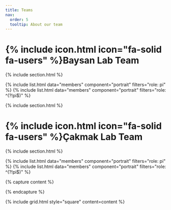 ```yaml
---
title: Teams
nav:
  order: 5
  tooltip: About our team
---
```


# {% include icon.html icon="fa-solid fa-users" %}Baysan Lab Team

{% include section.html %}

{% include list.html data="members" component="portrait" filters="role: pi" %}
{% include list.html data="members" component="portrait" filters="role: ^(?!pi$)" %}

{% include section.html %}

# {% include icon.html icon="fa-solid fa-users" %}Çakmak Lab Team

{% include section.html %}

{% include list.html data="members" component="portrait" filters="role: pi" %}
{% include list.html data="members" component="portrait" filters="role: ^(?!pi$)" %}

{% capture content %}

{% endcapture %}

{% include grid.html style="square" content=content %}
